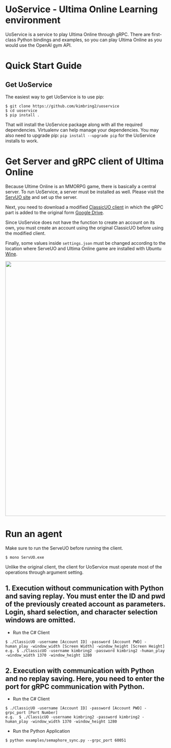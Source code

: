 # UoService - Ultima Online Learning environment
UoService is a service to play Ultima Online through gRPC. There are first-class Python bindings and examples, so you can play Ultima Online as you would use the OpenAI gym API.

# Quick Start Guide
## Get UoService

The easiest way to get UoService is to use pip:

```
$ git clone https://github.com/kimbring2/uoservice
$ cd uoservice
$ pip install .
```

That will install the UoService package along with all the required dependencies. Virtualenv can help manage your dependencies. You may also need to upgrade pip: ```pip install --upgrade pip``` for the UoService installs to work.

# Get Server and gRPC client of Ultima Online
Because Ultime Online is an MMORPG game, there is basically a central server. To run UoService, a server must be installed as well. Please visit the [ServUO site](https://github.com/ServUO/ServUO) and set up the server.

Next, you need to download a modified [ClassicUO client](https://github.com/ClassicUO/ClassicUO) in which the gRPC part is added to the original form [Google Drive](https://drive.google.com/file/d/1-7EqQp59LtJUk3hZVraHtawe6MPK-SPi/view?usp=sharing).

Since UoService does not have the function to create an account on its own, you must create an account using the original ClassicUO before using the modified client.

Finally, some values ​​inside ```settings.json``` must be changed according to the location where ServeUO and Ultima Online game are installed with Ubuntu [Wine](https://wiki.winehq.org/Ubuntu).

<img src="images/server_settings" width="800">

# Run an agent 
Make sure to run the ServeUO before running the client.
```
$ mono ServUO.exe
```

Unlike the original client, the client for UoService must operate most of the operations through argument setting.

## 1. Execution without communication with Python and saving replay. You must enter the ID and pwd of the previously created account as parameters. Login, shard selection, and character selection windows are omitted.
- Run the C# Client
```
$ ./ClassicUO -username [Account ID] -password [Account PWD] -human_play -window_width [Screen Width] -window_height [Screen Height]
e.g. $ ./ClassicUO -username kimbring2 -password kimbring2 -human_play -window_width 1370 -window_height 1280
```

## 2. Execution with communication with Python and no replay saving. Here, you need to enter the port for gRPC communication with Python.  
- Run the C# Client
```
$ ./ClassicUO -username [Account ID] -password [Account PWD] -grpc_port [Port Number]
e.g.  $ ./ClassicUO -username kimbring2 -password kimbring2 -human_play -window_width 1370 -window_height 1280
```

- Run the Python Application
```
$ python examples/semaphore_sync.py --grpc_port 60051
```
